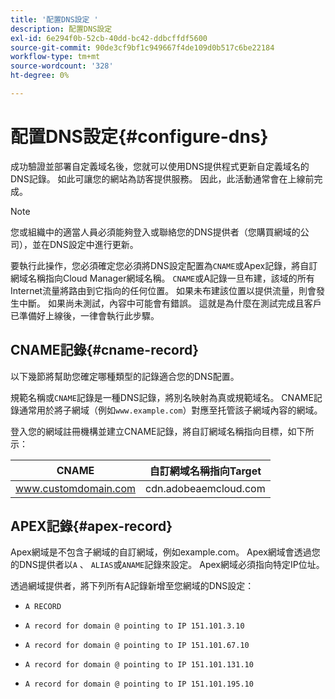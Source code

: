 ```yaml
---
title: '配置DNS設定 '
description: 配置DNS設定
exl-id: 6e294f0b-52cb-40dd-bc42-ddbcffdf5600
source-git-commit: 90de3cf9bf1c949667f4de109d0b517c6be22184
workflow-type: tm+mt
source-wordcount: '328'
ht-degree: 0%

---
```


# 配置DNS設定{#configure-dns}

成功驗證並部署自定義域名後，您就可以使用DNS提供程式更新自定義域名的DNS記錄。 如此可讓您的網站為訪客提供服務。 因此，此活動通常會在上線前完成。

>[!NOTE]
>您或組織中的適當人員必須能夠登入或聯絡您的DNS提供者（您購買網域的公司），並在DNS設定中進行更新。

要執行此操作，您必須確定您必須將DNS設定配置為`CNAME`或Apex記錄，將自訂網域名稱指向Cloud Manager網域名稱。 `CNAME`或A記錄一旦布建，該域的所有Internet流量將路由到它指向的任何位置。 如果未布建該位置以提供流量，則會發生中斷。 如果尚未測試，內容中可能會有錯誤。 這就是為什麼在測試完成且客戶已準備好上線後，一律會執行此步驟。

## CNAME記錄{#cname-record}

以下幾節將幫助您確定哪種類型的記錄適合您的DNS配置。

規範名稱或`CNAME`記錄是一種DNS記錄，將別名映射為真或規範域名。 CNAME記錄通常用於將子網域（例如`www.example.com`）對應至托管該子網域內容的網域。

登入您的網域註冊機構並建立CNAME記錄，將自訂網域名稱指向目標，如下所示：

| CNAME | 自訂網域名稱指向Target |
|--- |--- |
| www.customdomain.com | cdn.adobeaemcloud.com |

## APEX記錄{#apex-record}

Apex網域是不包含子網域的自訂網域，例如example.com。 Apex網域會透過您的DNS提供者以`A` 、 `ALIAS`或`ANAME`記錄來設定。 Apex網域必須指向特定IP位址。

透過網域提供者，將下列所有A記錄新增至您網域的DNS設定：

* `A RECORD`

* `A record for domain @ pointing to IP 151.101.3.10`

* `A record for domain @ pointing to IP 151.101.67.10`

* `A record for domain @ pointing to IP 151.101.131.10`

* `A record for domain @ pointing to IP 151.101.195.10`
